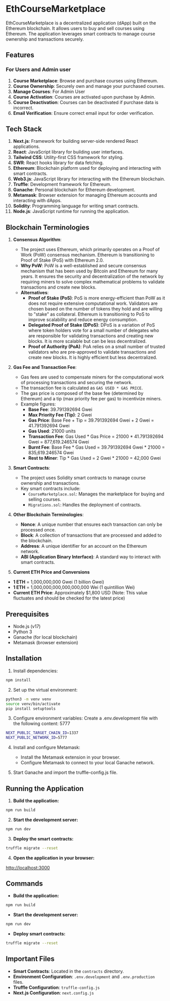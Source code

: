 # EthCourseMarketplace

EthCourseMarketplace is a decentralized application (dApp) built on the Ethereum blockchain. It allows users to buy and sell courses using Ethereum. The application leverages smart contracts to manage course ownership and transactions securely.

## Features

### For Users and Admin user
1. **Course Marketplace**: Browse and purchase courses using Ethereum.
2. **Course Ownership**: Securely own and manage your purchased courses.
3. **Manage Courses**: For Admin User
3. **Course Activation**: Courses are activated upon purchase by Admin.
4. **Course Deactivation**: Courses can be deactivated if purchase data is incorrect.
5. **Email Verification**: Ensure correct email input for order verification.

## Tech Stack

1. **Next.js**: Framework for building server-side rendered React applications.
2. **React**: JavaScript library for building user interfaces.
3. **Tailwind CSS**: Utility-first CSS framework for styling.
4. **SWR**: React hooks library for data fetching.
5. **Ethereum**: Blockchain platform used for deploying and interacting with smart contracts.
6. **Web3.js**: JavaScript library for interacting with the Ethereum blockchain.
7. **Truffle**: Development framework for Ethereum.
8. **Ganache**: Personal blockchain for Ethereum development.
9. **Metamask**: Browser extension for managing Ethereum accounts and interacting with dApps.
10. **Solidity**: Programming language for writing smart contracts.
11. **Node.js**: JavaScript runtime for running the application.

## Blockchain Terminologies

1. **Consensus Algorithm**:
   - The project uses Ethereum, which primarily operates on a Proof of Work (PoW) consensus mechanism. Ethereum is transitioning to Proof of Stake (PoS) with Ethereum 2.0.
   - **Why PoW**: PoW is a well-established and secure consensus mechanism that has been used by Bitcoin and Ethereum for many years. It ensures the security and decentralization of the network by requiring miners to solve complex mathematical problems to validate transactions and create new blocks.
   - **Alternatives**:
     - **Proof of Stake (PoS)**: PoS is more energy-efficient than PoW as it does not require extensive computational work. Validators are chosen based on the number of tokens they hold and are willing to "stake" as collateral. Ethereum is transitioning to PoS to improve scalability and reduce energy consumption.
     - **Delegated Proof of Stake (DPoS)**: DPoS is a variation of PoS where token holders vote for a small number of delegates who are responsible for validating transactions and creating new blocks. It is more scalable but can be less decentralized.
     - **Proof of Authority (PoA)**: PoA relies on a small number of trusted validators who are pre-approved to validate transactions and create new blocks. It is highly efficient but less decentralized.

2. **Gas Fee and Transaction Fee**:
   - Gas fees are used to compensate miners for the computational work of processing transactions and securing the network.
   - The transaction fee is calculated as `GAS USED * GAS PRICE`.
   - The gas price is composed of the base fee (determined by Ethereum) and a tip (max priority fee per gas) to incentivize miners.
   - Example figures:
     - **Base Fee**: 39.791392694 Gwei
     - **Max Priority Fee (Tip)**: 2 Gwei
     - **Gas Price**: Base Fee + Tip = 39.791392694 Gwei + 2 Gwei = 41.791392694 Gwei
     - **Gas Used**: 21000 units
     - **Transaction Fee**: Gas Used * Gas Price = 21000 * 41.791392694 Gwei = 877,619.246574 Gwei
     - **Burnt Fee**: Base Fee * Gas Used = 39.791392694 Gwei * 21000 = 835,619.246574 Gwei
     - **Rest to Miner**: Tip * Gas Used = 2 Gwei * 21000 = 42,000 Gwei

3. **Smart Contracts**:
   - The project uses Solidity smart contracts to manage course ownership and transactions.
   - Key smart contracts include:
     - `CourseMarketplace.sol`: Manages the marketplace for buying and selling courses.
     - `Migrations.sol`: Handles the deployment of contracts.

4. **Other Blockchain Terminologies**:
   - **Nonce**: A unique number that ensures each transaction can only be processed once.
   - **Block**: A collection of transactions that are processed and added to the blockchain.
   - **Address**: A unique identifier for an account on the Ethereum network.
   - **ABI (Application Binary Interface)**: A standard way to interact with smart contracts.

5. **Current ETH Price and Conversions**
- **1 ETH** = 1,000,000,000 Gwei (1 billion Gwei)
- **1 ETH** = 1,000,000,000,000,000,000 Wei (1 quintillion Wei)
- **Current ETH Price**: Approximately $1,800 USD (Note: This value fluctuates and should be checked for the latest price)


## Prerequisites

- Node.js (v17)
- Python 3
- Ganache (for local blockchain)
- Metamask (browser extension)

## Installation

1. Install dependencies:

```sh
npm install
```

2. Set up the virtual environment:

```sh
python3 -m venv venv
source venv/bin/activate
pip install setuptools
```

3. Configure environment variables:
Create a .env.development file with the following content:
5777

```sh
NEXT_PUBLIC_TARGET_CHAIN_ID=1337
NEXT_PUBLIC_NETWORK_ID=5777
```

4. Install and configure Metamask:

    - Install the Metamask extension in your browser.
    - Configure Metamask to connect to your local Ganache network.

5. Start Ganache and import the truffle-config.js file.

## Running the Application

1. **Build the application:**

```sh
npm run build
```

2. **Start the development server:**

```sh
npm run dev
```

3. **Deploy the smart contracts:**

```sh
truffle migrate --reset
```

4. **Open the application in your browser:**

[http://localhost:3000](http://localhost:3000)

## Commands

- **Build the application:**

```sh
npm run build
```

- **Start the development server:**

```sh
npm run dev
```

- **Deploy smart contracts:**

```sh
truffle migrate --reset
```

## Important Files

- **Smart Contracts**: Located in the `contracts` directory.
- **Environment Configuration**: `.env.development` and `.env.production` files.
- **Truffle Configuration**: `truffle-config.js`
- **Next.js Configuration**: `next.config.js`